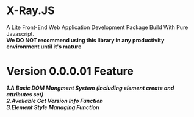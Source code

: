 # X-Ray.JS
A Lite Front-End Web Application Development Package Build With Pure Javascript.  
**We DO NOT recommend using this library in any productivity environment until it's mature**  
# Version 0.0.0.01 Feature  
***1.A Basic DOM Mangment System (including element create and attributes set)***  
***2.Avaliable Get Version Info Function***  
***3.Element Style Managing Function***
